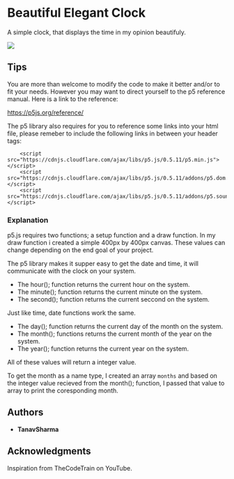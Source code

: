 # Beautiful Elegant Clock
A simple clock, that displays the time in my opinion beautifuly.

![](https://lh3.googleusercontent.com/-aS8O3KIq82g/WoJOO8Wg26I/AAAAAAAAABc/H2AnNaQvU9o231HyWQSN1XIn4H-vdOCagCJoC/w530-h513-n-rw/beautifulclock.PNG)


## Tips

You are more than welcome to modify the code to make it better and/or to fit your needs. However you may want to direct yourself to the p5 reference manual. Here is a link to the reference:

https://p5js.org/reference/

The p5 library also requires for you to reference some links into your html file, please remeber to include the following links in between your header tags:
```
    <script src="https://cdnjs.cloudflare.com/ajax/libs/p5.js/0.5.11/p5.min.js"></script>
    <script src="https://cdnjs.cloudflare.com/ajax/libs/p5.js/0.5.11/addons/p5.dom.min.js"></script>
    <script src="https://cdnjs.cloudflare.com/ajax/libs/p5.js/0.5.11/addons/p5.sound.min.js"></script>
```


### Explanation

p5.js requires two functions; a setup function and a draw function. In my draw function i created a simple 400px by 400px canvas. These values can change depending on the end goal of your project. 

The p5 library makes it supper easy to get the date and time, it will communicate with the clock on your system.

* The hour(); function returns the current hour on the system.
* The minute(); function returns the current minute on the system.
* The second(); function returns the current seccond on the system.

Just like time, date functions work the same.

* The day(); function returns the current day of the month on the system.
* The month(); functions returns the current month of the year on the system.
* The year(); function returns the current year on the system.

All of these values will return a integer value. 

To get the month as a name type, I created an array `months` and based on the integer value recieved from the month(); function, I passed that value to array to print the coresponding month.


## Authors

* **TanavSharma**


## Acknowledgments
Inspiration from TheCodeTrain on YouTube.

